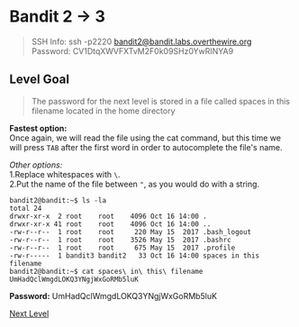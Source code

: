 
# Bandit 2 -> 3
> SSH Info: ssh -p2220 bandit2@bandit.labs.overthewire.org  
> Password: CV1DtqXWVFXTvM2F0k09SHz0YwRINYA9

 ## Level Goal  
>The password for the next level is stored in a file called spaces in this filename located in the home directory

**Fastest option:**  
Once again, we will read the file using the cat command, but this time we will press `TAB` after the first word in order to autocomplete the file's name.

*Other options:*   
1.Replace whitespaces with `\`.  
2.Put the name of the file between `"`, as you would do with a string.

```
bandit2@bandit:~$ ls -la
total 24
drwxr-xr-x  2 root    root    4096 Oct 16 14:00 .
drwxr-xr-x 41 root    root    4096 Oct 16 14:00 ..
-rw-r--r--  1 root    root     220 May 15  2017 .bash_logout
-rw-r--r--  1 root    root    3526 May 15  2017 .bashrc
-rw-r--r--  1 root    root     675 May 15  2017 .profile
-rw-r-----  1 bandit3 bandit2   33 Oct 16 14:00 spaces in this filename
bandit2@bandit:~$ cat spaces\ in\ this\ filename 
UmHadQclWmgdLOKQ3YNgjWxGoRMb5luK
```


**Password:** UmHadQclWmgdLOKQ3YNgjWxGoRMb5luK



[Next Level](../Bandit%203%20--%204/README.md)
